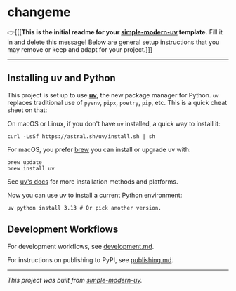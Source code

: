 # changeme

👉\[\[\[**This is the initial readme for your
[simple-modern-uv](https://github.com/jlevy/simple-modern-uv) template.** Fill it in and
delete this message!
Below are general setup instructions that you may remove or keep and adapt for your
project.\]\]\]

* * *

## Installing uv and Python

This project is set up to use [**uv**](https://docs.astral.sh/uv/), the new package
manager for Python. `uv` replaces traditional use of `pyenv`, `pipx`, `poetry`, `pip`,
etc. This is a quick cheat sheet on that:

On macOS or Linux, if you don't have `uv` installed, a quick way to install it:

```shell
curl -LsSf https://astral.sh/uv/install.sh | sh
```

For macOS, you prefer [brew](https://brew.sh/) you can install or upgrade uv with:

```shell
brew update
brew install uv
```

See [uv's docs](https://docs.astral.sh/uv/getting-started/installation/) for more
installation methods and platforms.

Now you can use uv to install a current Python environment:

```shell
uv python install 3.13 # Or pick another version.
```

## Development Workflows

For development workflows, see [development.md](development.md).

For instructions on publishing to PyPI, see [publishing.md](publishing.md).

* * *

*This project was built from
[simple-modern-uv](https://github.com/jlevy/simple-modern-uv).*
